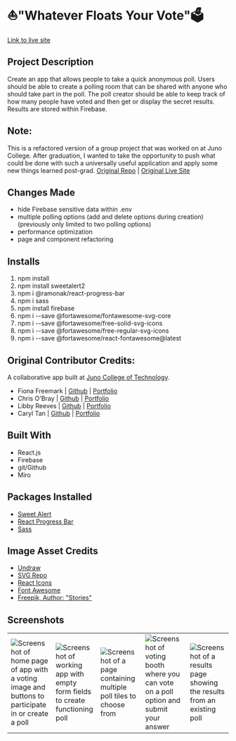 # ⛵"Whatever Floats Your Vote"🗳️
[Link to live site](https://whatever-floats-your-vote-v2.netlify.app/)

## Project Description
Create an app that allows people to take a quick anonymous poll. Users should be able to create a polling room that can be shared with anyone who should take part in the poll. The poll creator should be able to keep track of how many people have voted and then get or display the secret results. Results are stored within Firebase.

## Note:
This is a refactored version of a group project that was worked on at Juno College. After graduation, I wanted to take the opportunity to push what could be done with such a universally useful application and apply some new things learned post-grad.
[Original Repo](https://github.com/Code-Conjurers/Voting-Booth) | [Original Live Site](https://whatever-floats-your-vote.netlify.app/)

## Changes Made
- hide Firebase sensitive data within .env
- multiple polling options (add and delete options during creation) (previously only limited to two polling options)
- performance optimization
- page and component refactoring

## Installs
1. npm install
2. npm install sweetalert2
3. npm i @ramonak/react-progress-bar
4. npm i sass
5. npm install firebase
6. npm i --save @fortawesome/fontawesome-svg-core
7. npm i --save @fortawesome/free-solid-svg-icons
8. npm i --save @fortawesome/free-regular-svg-icons
9. npm i --save @fortawesome/react-fontawesome@latest

## Original Contributor Credits:
A collaborative app built at [Juno College of Technology](https://junocollege.com/).
- Fiona Freemark | [Github](https://github.com/fionafreemark) | [Portfolio](https://freemark.dev/)
- Chris O'Bray | [Github](https://github.com/nobrayn) | [Portfolio](https://nobrayn.com/)
- Libby Reeves | [Github](https://github.com/libbyreeves) | [Portfolio](https://elizabeth-reeves.ca/)
- Caryl Tan | [Github](https://github.com/caryltan) | [Portfolio](https://caryltan.com/)


## Built With 
- React.js
- Firebase
- git/Github
- Miro

## Packages Installed
- [Sweet Alert](https://sweetalert2.github.io/)
- [React Progress Bar](https://www.npmjs.com/package/@ramonak/react-progress-bar)
- [Sass](https://www.npmjs.com/package/sass)


## Image Asset Credits
- [Undraw](https://undraw.co/)
- [SVG Repo](https://www.svgrepo.com/svg/427580/approved-aproved-confirm-2)
- [React Icons](https://react-icons.github.io/react-icons/)
- [Font Awesome](https://fontawesome.com/)
- [Freepik, Author: "Stories"](https://www.freepik.com/author/stories)


## Screenshots
<table>
  <tr>
     <td><img src="https://user-images.githubusercontent.com/40412421/220480959-a1ee2e75-28e7-43c8-8133-a0a44a0c6087.png" alt="Screenshot of home page of app with a voting image and buttons to participate in or create a poll" /></td>
    <td><img src="https://user-images.githubusercontent.com/40412421/220480955-003052c9-705e-4716-b706-cbf191671e1a.png" alt="Screenshot of working app with empty form fields to create functioning poll"/></td>
    <td><img src="https://user-images.githubusercontent.com/40412421/220480958-7f491d42-94cf-4872-bb86-d3bea6c63e59.png" alt="Screenshot of a page containing multiple poll tiles to choose from" /></td>
    <td><img src="https://user-images.githubusercontent.com/40412421/220480960-9c4136bf-dcf2-42a1-804d-16aac32ceb76.png" alt="Screenshot of voting booth where you can vote on a poll option and submit your answer"/></td>
    <td><img src="https://user-images.githubusercontent.com/40412421/220480962-4c3bda6b-6423-4988-9092-b1bc195e3853.png" alt="Screenshot of a results page showing the results from an existing poll"/></td>
  </tr>
</table>
